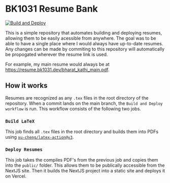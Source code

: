 # BK1031 Resume Bank

[![Build and Deploy](https://github.com/BK1031/Resume/actions/workflows/deploy.yml/badge.svg)](https://github.com/BK1031/Resume/actions/workflows/deploy.yml)

This is a simple repository that automates building and deploying resumes, allowing them to be easily acessible from anywhere. The goal was to be able to have a single place where I would always have up-to-date resumes. Any changes can be made by commiting to this repository will automatically be propogated wherever the resume link is used.

For example, my main resume would always be at https://resume.bk1031.dev/bharat_kathi_main.pdf.

## How it works

Resumes are recognized as any `.tex` files in the root directory of the repository. When a commit lands on the main branch, the `Build and Deploy workflow` is run. This workflow consists of the following two jobs.

### `Build LaTeX`

This job finds all `.tex` files in the root directory and builds them into PDFs using [`xu-cheng/latex-action@v3`](https://github.com/xu-cheng/latex-action).

### `Deploy Resumes`

This job takes the compiles PDF's from the previous job and copies them into the `public/` folder. This allows them to be publically accessible from the NextJS site. Then it builds the NextJS project into a static site and deploys it on Vercel.